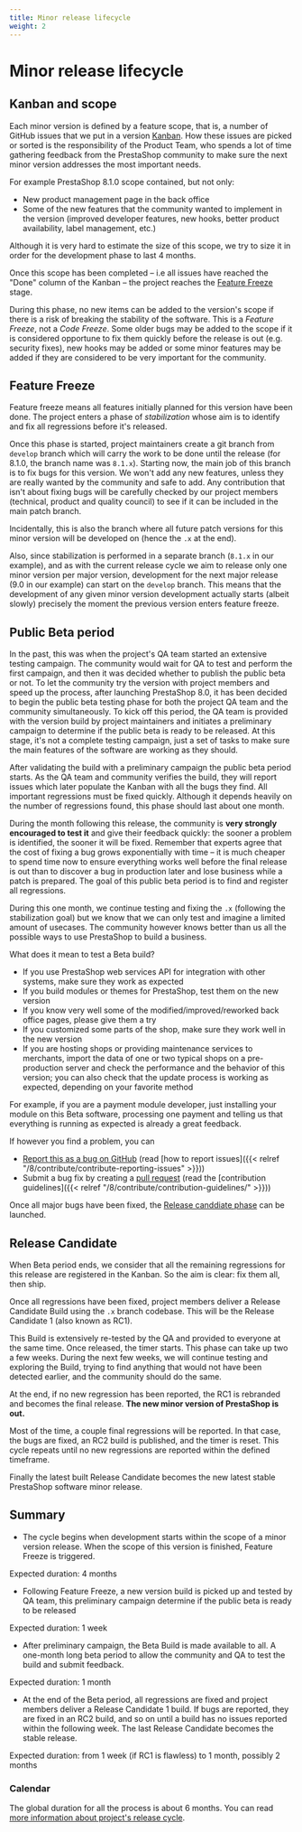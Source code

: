 ```yaml
---
title: Minor release lifecycle
weight: 2
---
```


# Minor release lifecycle

## Kanban and scope

Each minor version is defined by a feature scope, that is, a number of GitHub issues that we put in a version [Kanban](https://help.github.com/en/github/managing-your-work-on-github/about-project-boards). How these issues are picked or sorted is the responsibility of the Product Team, who spends a lot of time gathering feedback from the PrestaShop community to make sure the next minor version addresses the most important needs.

For example PrestaShop 8.1.0 scope contained, but not only:

- New product management page in the back office
- Some of the new features that the community wanted to implement in the version (improved developer features, new hooks, better product availability, label management, etc.)

Although it is very hard to estimate the size of this scope, we try to size it in order for the development phase to last 4 months.

Once this scope has been completed – i.e all issues have reached the "Done" column of the Kanban – the project reaches the [Feature Freeze](https://en.wikipedia.org/wiki/Freeze_(software_engineering)) stage.

During this phase, no new items can be added to the version's scope if there is a risk of breaking the stability of the software.
This is a _Feature Freeze_, not a _Code Freeze_. Some older bugs may be added to the scope if it is considered opportune to fix them quickly before the release is out (e.g. security fixes), new hooks may be added or some minor features may be added if they are considered to be very important for the community.

## Feature Freeze

Feature freeze means all features initially planned for this version have been done. The project enters a phase of _stabilization_ whose aim is to identify and fix all regressions before it's released.

Once this phase is started, project maintainers create a git branch from `develop` branch which will carry the work to be done until the release (for 8.1.0, the branch name was `8.1.x`). Starting now, the main job of this branch is to fix bugs for this version. We won't add any new features, unless they are really wanted by the community and safe to add. Any contribution that isn't about fixing bugs will be carefully checked by our project members (technical, product and quality council) to see if it can be included in the main patch branch.

Incidentally, this is also the branch where all future patch versions for this minor version will be developed on (hence the `.x` at the end).

Also, since stabilization is performed in a separate branch (`8.1.x` in our example), and as with the current release cycle we aim to release only one minor version per major version, development for the next major release (9.0 in our example) can start on the `develop` branch. This means that the development of any given minor version development actually starts (albeit slowly) precisely the moment the previous version enters feature freeze.

## Public Beta period

In the past, this was when the project's QA team started an extensive testing campaign. The community would wait for QA to test and perform the first campaign, and then it was decided whether to publish the public beta or not. To let the community try the version with project members and speed up the process, after launching PrestaShop 8.0, it has been decided to begin the public beta testing phase for both the project QA team and the community simultaneously. To kick off this period, the QA team is provided with the version build by project maintainers and initiates a preliminary campaign to determine if the public beta is ready to be released. At this stage, it's not a complete testing campaign, just a set of tasks to make sure the main features of the software are working as they should.

After validating the build with a preliminary campaign the public beta period starts. As the QA team and community verifies the build, they will report issues which later populate the Kanban with all the bugs they find. All important regressions must be fixed quickly. Although it depends heavily on the number of regressions found, this phase should last about one month. 

During the month following this release, the community is **very strongly encouraged to test it** and give their feedback quickly: the sooner a problem is identified, the sooner it will be fixed. Remember that experts agree that the cost of fixing a bug grows exponentially with time – it is much cheaper to spend time now to ensure everything works well before the final release is out than to discover a bug in production later and lose business while a patch is prepared. The goal of this public beta period is to find and register all regressions.

During this one month, we continue testing and fixing the `.x` (following the stabilization goal) but we know that we can only test and imagine a limited amount of usecases. The community however knows better than us all the possible ways to use PrestaShop to build a business.

What does it mean to test a Beta build?

- If you use PrestaShop web services API for integration with other systems, make sure they work as expected
- If you build modules or themes for PrestaShop, test them on the new version
- If you know very well some of the modified/improved/reworked back office pages, please give them a try
- If you customized some parts of the shop, make sure they work well in the new version
- If you are hosting shops or providing maintenance services to merchants, import the data of one or two typical shops on a pre-production server and check the performance and the behavior of this version; you can also check that the update process is working as expected, depending on your favorite method

For example, if you are a payment module developer, just installing your module on this Beta software, processing one payment and telling us that everything is running as expected is already a great feedback.

If however you find a problem, you can

 - [Report this as a bug on GitHub](https://github.com/PrestaShop/PrestaShop/issues) (read [how to report issues]({{< relref "/8/contribute/contribute-reporting-issues" >}}))
 - Submit a bug fix by creating a [pull request](https://github.com/PrestaShop/PrestaShop/compare) (read the [contribution guidelines]({{< relref "/8/contribute/contribution-guidelines/" >}}))

Once all major bugs have been fixed, the [Release canddiate phase](https://en.wikipedia.org/wiki/Software_release_life_cycle#Release_candidate) can be launched.

## Release Candidate

When Beta period ends, we consider that all the remaining regressions for this release are registered in the Kanban. So the aim is clear: fix them all, then ship.

Once all regressions have been fixed, project members deliver a Release Candidate Build using the `.x` branch codebase. This will be the Release Candidate 1 (also known as RC1).

This Build is extensively re-tested by the QA and provided to everyone at the same time. Once released, the timer starts. This phase can take up two a few weeks. During the next few weeks, we will continue testing and exploring the Build, trying to find anything that would not have been detected earlier, and the community should do the same.

At the end, if no new regression has been reported, the RC1 is rebranded and becomes the final release. **The new minor version of PrestaShop is out.**

Most of the time, a couple final regressions will be reported. In that case, the bugs are fixed, an RC2 build is published, and the timer is reset. This cycle repeats until no new regressions are reported within the defined timeframe.

Finally the latest built Release Candidate becomes the new latest stable PrestaShop software minor release.

## Summary

- The cycle begins when development starts within the scope of a minor version release. When the scope of this version is finished, Feature Freeze is triggered.

Expected duration: 4 months

- Following Feature Freeze, a new version build is picked up and tested by QA team, this preliminary campaign determine if the public beta is ready to be released

Expected duration: 1 week

- After preliminary campaign, the Beta Build is made available to all. A one-month long beta period to allow the community and QA to test the build and submit feedback.

Expected duration: 1 month

- At the end of the Beta period, all regressions are fixed and project members deliver a Release Candidate 1 build.
If bugs are reported, they are fixed in an RC2 build, and so on until a build has no issues reported within the following week. The last Release Candidate becomes the stable release.

Expected duration: from 1 week (if RC1 is flawless) to 1 month, possibly 2 months

### Calendar

The global duration for all the process is about 6 months. You can read [more information about project's release cycle](https://www.prestashop-project.org/project-organization/release-cycle/).
